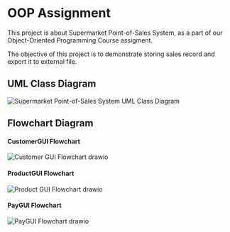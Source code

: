 # OOP Assignment

This project is about Supermarket Point-of-Sales System, as a part of our Object-Oriented Programming Course assigment.

The objective of this project is to demonstrate storing sales record and export it to external file.

## UML Class Diagram
![Supermarket Point-of-Sales System UML Class Diagram](https://user-images.githubusercontent.com/106331743/173238099-91e433cb-c7e0-4504-9317-4d49944d6dec.jpg)

## Flowchart Diagram
#### CustomerGUI Flowchart
![Customer GUI Flowchart drawio](https://user-images.githubusercontent.com/106331743/173238869-9af9f241-4413-4244-acd8-ea75237b52f0.png)

#### ProductGUI Flowchart
![Product GUI Flowchart drawio](https://user-images.githubusercontent.com/106331743/173239278-e0d1a218-828c-4133-90ac-ac93c3d795da.png)

#### PayGUI Flowchart
![PayGUI Flowchart drawio](https://user-images.githubusercontent.com/106331743/173238877-2a77296c-8126-414b-8645-02538e6b46eb.png)
